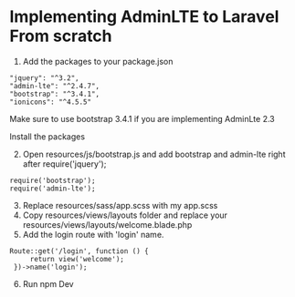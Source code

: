# Implementing AdminLTE to Laravel From scratch

1. Add the packages to your package.json

```
"jquery": "^3.2",
"admin-lte": "^2.4.7",
"bootstrap": "^3.4.1",
"ionicons": "^4.5.5"
```

Make sure to use bootstrap 3.4.1 if you are implementing AdminLte 2.3

Install the packages

2. Open resources/js/bootstrap.js and add bootstrap and admin-lte right after require('jquery');

```
require('bootstrap');
require('admin-lte');
```

3. Replace resources/sass/app.scss with my app.scss
4. Copy resources/views/layouts folder and replace your resources/views/layouts/welcome.blade.php
5. Add the login route with 'login' name.

```
Route::get('/login', function () {
     return view('welcome');
 })->name('login');
 ```
6. Run npm Dev
